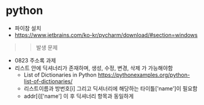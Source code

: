 # python
- 파이참 설치
- https://www.jetbrains.com/ko-kr/pycharm/download/#section=windows

>> 발생 문제
- 0823 주소록 과제
- 리스트 안에 딕셔너리가 존재하며, 생성, 수정, 변경, 삭제 가 가능해야함
  - List of Dictionaries in Python https://pythonexamples.org/python-list-of-dictionaries/
  - 리스트이름과 방번호[i] 그리고 딕셔너리에 해당하는 타이틀['name']이 필요함
  - addr[i]['name'] 이 후 딕셔너리 항목과 동일하게 

